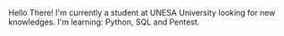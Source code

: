 Hello There!
I'm currently a student at UNESA University looking for new knowledges. I'm learning: Python, SQL and Pentest.
